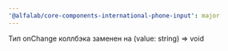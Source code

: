 ```yaml
---
'@alfalab/core-components-international-phone-input': major
---
```


Тип onChange коллбэка заменен на (value: string) => void
